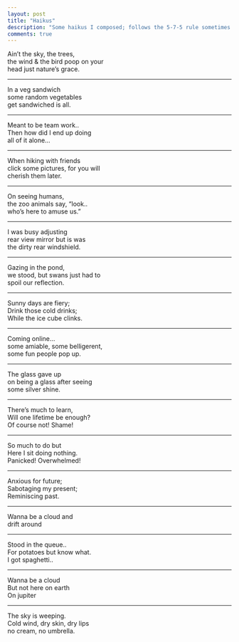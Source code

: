 ```yaml
---
layout: post
title: "Haikus"
description: "Some haikus I composed; follows the 5-7-5 rule sometimes."
comments: true
---
```


Ain’t the sky, the trees,<br />
the wind & the bird poop on your<br />
head just nature’s grace.

***

In a veg sandwich<br />
some random vegetables<br />
get sandwiched is all.

***

Meant to be team work..<br />
Then how did I end up doing<br />
all of it alone…

***

When hiking with friends<br />
click some pictures, for you will<br />
cherish them later.

***

On seeing humans,<br />
the zoo animals say, “look..<br />
who’s here to amuse us.”

***

I was busy adjusting<br />
rear view mirror but is was<br />
the dirty rear windshield.

***

Gazing in the pond,<br />
we stood, but swans just had to<br />
spoil our reflection.

***

Sunny days are fiery;<br />
Drink those cold drinks;<br />
While the ice cube clinks.

***

Coming online…<br />
some amiable, some belligerent,<br />
some fun people pop up.

***

The glass gave up<br />
on being a glass after seeing<br />
some silver shine.

***

There’s much to learn,<br />
Will one lifetime be enough?<br />
Of course not! Shame!

***

So much to do but<br />
Here I sit doing nothing.<br />
Panicked! Overwhelmed!

***

Anxious for future;<br />
Sabotaging my present;<br />
Reminiscing past.

***

Wanna be a cloud and<br />
drift around

***

Stood in the queue..<br />
For potatoes but know what.<br />
I got spaghetti..

***

Wanna be a cloud<br />
But not here on earth<br />
On jupiter

***

The sky is weeping.<br />
Cold wind, dry skin, dry lips<br />
no cream, no umbrella.